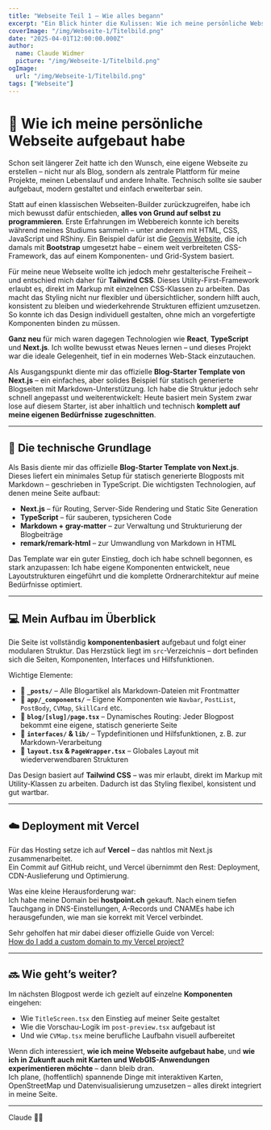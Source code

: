 ```yaml
---
title: "Webseite Teil 1 – Wie alles begann"
excerpt: "Ein Blick hinter die Kulissen: Wie ich meine persönliche Webseite mit Next.js, Markdown und TypeScript gebaut habe."
coverImage: "/img/Webseite-1/Titelbild.png"
date: "2025-04-01T12:00:00.000Z"
author:
  name: Claude Widmer
  picture: "/img/Webseite-1/Titelbild.png"
ogImage:
  url: "/img/Webseite-1/Titelbild.png"
tags: ["Webseite"]
---
```


# 🚀 Wie ich meine persönliche Webseite aufgebaut habe

Schon seit längerer Zeit hatte ich den Wunsch, eine eigene Webseite zu erstellen – nicht nur als Blog, sondern als zentrale Plattform für meine Projekte, meinen Lebenslauf und andere Inhalte. Technisch sollte sie sauber aufgebaut, modern gestaltet und einfach erweiterbar sein.

Statt auf einen klassischen Webseiten-Builder zurückzugreifen, habe ich mich bewusst dafür entschieden, **alles von Grund auf selbst zu programmieren**. Erste Erfahrungen im Webbereich konnte ich bereits während meines Studiums sammeln – unter anderem mit HTML, CSS, JavaScript und RShiny. Ein Beispiel dafür ist die <a href="https://widmerc.github.io/Geovis_Website/" target="_blank" rel="noopener noreferrer">Geovis Website</a>, die ich damals mit **Bootstrap** umgesetzt habe – einem weit verbreiteten CSS-Framework, das auf einem Komponenten- und Grid-System basiert.

Für meine neue Webseite wollte ich jedoch mehr gestalterische Freiheit – und entschied mich daher für **Tailwind CSS**. Dieses Utility-First-Framework erlaubt es, direkt im Markup mit einzelnen CSS-Klassen zu arbeiten. Das macht das Styling nicht nur flexibler und übersichtlicher, sondern hilft auch, konsistent zu bleiben und wiederkehrende Strukturen effizient umzusetzen. So konnte ich das Design individuell gestalten, ohne mich an vorgefertigte Komponenten binden zu müssen.

**Ganz neu** für mich waren dagegen Technologien wie **React**, **TypeScript** und **Next.js**. Ich wollte bewusst etwas Neues lernen – und dieses Projekt war die ideale Gelegenheit, tief in ein modernes Web-Stack einzutauchen.

Als Ausgangspunkt diente mir das offizielle **Blog-Starter Template von Next.js** – ein einfaches, aber solides Beispiel für statisch generierte Blogseiten mit Markdown-Unterstützung. Ich habe die Struktur jedoch sehr schnell angepasst und weiterentwickelt: Heute basiert mein System zwar lose auf diesem Starter, ist aber inhaltlich und technisch **komplett auf meine eigenen Bedürfnisse zugeschnitten**.



---
## 🧱 Die technische Grundlage

Als Basis diente mir das offizielle **Blog-Starter Template von Next.js**. Dieses liefert ein minimales Setup für statisch generierte Blogposts mit Markdown – geschrieben in TypeScript. Die wichtigsten Technologien, auf denen meine Seite aufbaut:

- **Next.js** – für Routing, Server-Side Rendering und Static Site Generation
- **TypeScript** – für sauberen, typsicheren Code
- **Markdown + gray-matter** – zur Verwaltung und Strukturierung der Blogbeiträge
- **remark/remark-html** – zur Umwandlung von Markdown in HTML

Das Template war ein guter Einstieg, doch ich habe schnell begonnen, es stark anzupassen: Ich habe eigene Komponenten entwickelt, neue Layoutstrukturen eingeführt und die komplette Ordnerarchitektur auf meine Bedürfnisse optimiert.

---

## 💻 Mein Aufbau im Überblick

Die Seite ist vollständig **komponentenbasiert** aufgebaut und folgt einer modularen Struktur. Das Herzstück liegt im `src`-Verzeichnis – dort befinden sich die Seiten, Komponenten, Interfaces und Hilfsfunktionen.

Wichtige Elemente:

- 📁 **`_posts/`** – Alle Blogartikel als Markdown-Dateien mit Frontmatter
- 📁 **`app/_components/`** – Eigene Komponenten wie `Navbar`, `PostList`, `PostBody`, `CVMap`, `SkillCard` etc.
- 📁 **`blog/[slug]/page.tsx`** – Dynamisches Routing: Jeder Blogpost bekommt eine eigene, statisch generierte Seite
- 📁 **`interfaces/` & `lib/`** – Typdefinitionen und Hilfsfunktionen, z. B. zur Markdown-Verarbeitung
- 📄 **`layout.tsx` & `PageWrapper.tsx`** – Globales Layout mit wiederverwendbaren Strukturen

Das Design basiert auf **Tailwind CSS** – was mir erlaubt, direkt im Markup mit Utility-Klassen zu arbeiten. Dadurch ist das Styling flexibel, konsistent und gut wartbar.

---

## ☁️ Deployment mit Vercel

Für das Hosting setze ich auf **Vercel** – das nahtlos mit Next.js zusammenarbeitet.  
Ein Commit auf GitHub reicht, und Vercel übernimmt den Rest: Deployment, CDN-Auslieferung und Optimierung.

Was eine kleine Herausforderung war:  
Ich habe meine Domain bei **hostpoint.ch** gekauft. Nach einem tiefen Tauchgang in DNS-Einstellungen, A-Records und CNAMEs habe ich herausgefunden, wie man sie korrekt mit Vercel verbindet.

Sehr geholfen hat mir dabei dieser offizielle Guide von Vercel:  
<a href="https://vercel.com/guides/how-do-i-add-a-custom-domain-to-my-vercel-project" target="_blank" rel="noopener noreferrer">How do I add a custom domain to my Vercel project?</a>

---

## 🔜 Wie geht’s weiter?

Im nächsten Blogpost werde ich gezielt auf einzelne **Komponenten** eingehen:

- Wie `TitleScreen.tsx` den Einstieg auf meiner Seite gestaltet  
- Wie die Vorschau-Logik im `post-preview.tsx` aufgebaut ist  
- Und wie `CVMap.tsx` meine berufliche Laufbahn visuell aufbereitet

Wenn dich interessiert, **wie ich meine Webseite aufgebaut habe**, und **wie ich in Zukunft auch mit Karten und WebGIS-Anwendungen experimentieren möchte** – dann bleib dran.  
Ich plane, (hoffentlich) spannende Dinge mit interaktiven Karten, OpenStreetMap und Datenvisualisierung umzusetzen – alles direkt integriert in meine Seite.

---

Claude 👨‍💻

